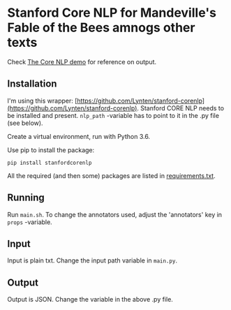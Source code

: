 # Stanford Core NLP for Mandeville's Fable of the Bees amnogs other texts

Check [The Core NLP demo](http://corenlp.run/) for reference on output.

## Installation

I'm using this wrapper: [https://github.com/Lynten/stanford-corenlp](https://github.com/Lynten/stanford-corenlp). Stanford CORE NLP needs to be installed and present. `nlp_path` -variable has to point to it in the .py file (see below).

Create a virtual environment, run with Python 3.6. 

Use pip to install the package:

```
pip install stanfordcorenlp
```

All the required (and then some) packages are listed in [requirements.txt](./requirements.txt). 

## Running

Run `main.sh`. To change the annotators used, adjust the 'annotators' key in `props` -variable.

## Input

Input is plain txt. Change the input path variable in `main.py`.

## Output

Output is JSON. Change the variable in the above .py file.
